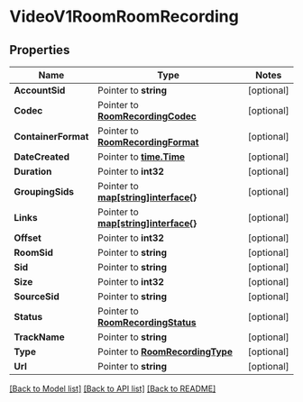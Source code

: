 # VideoV1RoomRoomRecording

## Properties
Name | Type | Notes
------------ | ------------- | -------------
**AccountSid** | Pointer to **string** | [optional] 
**Codec** | Pointer to [**RoomRecordingCodec**](room_recording_codec.md) | [optional] 
**ContainerFormat** | Pointer to [**RoomRecordingFormat**](room_recording_format.md) | [optional] 
**DateCreated** | Pointer to [**time.Time**](time.Time.md) | [optional] 
**Duration** | Pointer to **int32** | [optional] 
**GroupingSids** | Pointer to [**map[string]interface{}**](.md) | [optional] 
**Links** | Pointer to [**map[string]interface{}**](.md) | [optional] 
**Offset** | Pointer to **int32** | [optional] 
**RoomSid** | Pointer to **string** | [optional] 
**Sid** | Pointer to **string** | [optional] 
**Size** | Pointer to **int32** | [optional] 
**SourceSid** | Pointer to **string** | [optional] 
**Status** | Pointer to [**RoomRecordingStatus**](room_recording_status.md) | [optional] 
**TrackName** | Pointer to **string** | [optional] 
**Type** | Pointer to [**RoomRecordingType**](room_recording_type.md) | [optional] 
**Url** | Pointer to **string** | [optional] 

[[Back to Model list]](../README.md#documentation-for-models) [[Back to API list]](../README.md#documentation-for-api-endpoints) [[Back to README]](../README.md)


